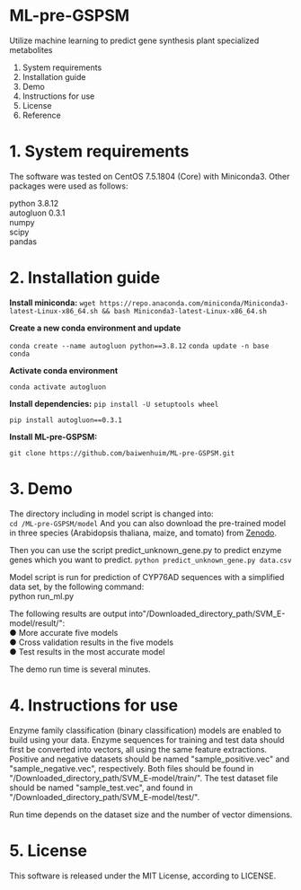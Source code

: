 # ML-pre-GSPSM

Utilize machine learning to predict gene synthesis plant specialized metabolites

1. System requirements
2. Installation guide
3. Demo 
4. Instructions for use
5. License
6. Reference

# 1.  System requirements

The software was tested on CentOS 7.5.1804 (Core) with Miniconda3.
Other packages were used as follows:  

python 3.8.12  
autogluon 0.3.1  
numpy  
scipy  
pandas  

# 2.  Installation guide

**Install miniconda:**
`wget https://repo.anaconda.com/miniconda/Miniconda3-latest-Linux-x86_64.sh && bash Miniconda3-latest-Linux-x86_64.sh`

**Create a new conda environment and update**

`conda create --name autogluon python==3.8.12`
`conda update -n base conda`

**Activate conda environment**

`conda activate autogluon`

**Install dependencies:**
`pip install -U setuptools wheel`

`pip install autogluon==0.3.1`

**Install ML-pre-GSPSM:** 

`git clone https://github.com/baiwenhuim/ML-pre-GSPSM.git`

# 3.  Demo

The directory including in model script is changed into:  
`cd /ML-pre-GSPSM/model`
And you can also download the pre-trained model in three species (Arabidopsis thaliana, maize, and tomato) from [Zenodo](https://zenodo.org/doi/10.5281/zenodo.10803091).

Then you can use the script predict_unknown_gene.py to predict enzyme genes which you want to predict.
`python predict_unknown_gene.py data.csv`

Model script is run for prediction of CYP76AD sequences with a simplified data set, by the following command:  
python run_ml.py 

The following results are output into"/Downloaded_directory_path/SVM_E-model/result/":  
●    More accurate five models  
●    Cross validation results in the five models  
●    Test results in the most accurate model  

The demo run time is several minutes.

# 4.  Instructions for use

Enzyme family classification (binary classification) models are enabled to build using your data. Enzyme sequences for training and test data should first be converted into vectors, all using the same feature extractions. Positive and negative datasets should be named "sample_positive.vec" and "sample_negative.vec", respectively. Both files should be found in "/Downloaded_directory_path/SVM_E-model/train/". The test dataset file should be  named "sample_test.vec", and found in "/Downloaded_directory_path/SVM_E-model/test/".

Run time depends on the dataset size and the number of vector dimensions.

# 5.  License

This software is released under the MIT License, according to LICENSE.
